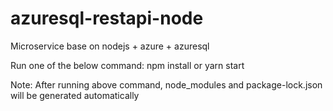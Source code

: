 # azuresql-restapi-node
Microservice base on nodejs + azure + azuresql

Run one of the below command:
npm install 
or 
yarn start

Note:
After running above command, node_modules and package-lock.json will be generated automatically